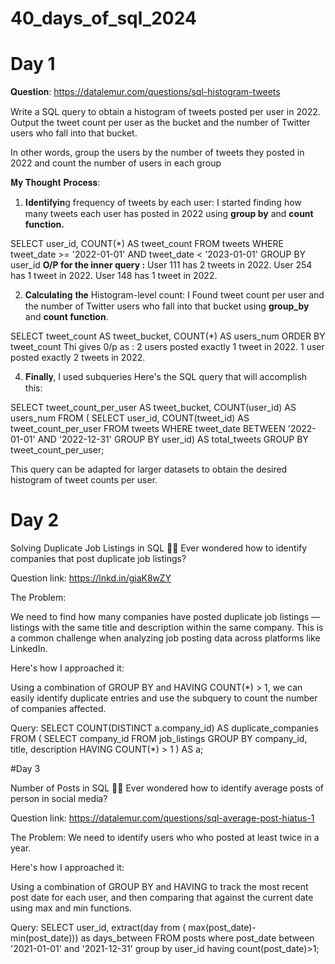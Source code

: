 # 40_days_of_sql_2024


# Day 1 

𝐐𝐮𝐞𝐬𝐭𝐢𝐨𝐧: https://datalemur.com/questions/sql-histogram-tweets

Write a SQL query to obtain a histogram of tweets posted per user in 2022. Output the tweet count per user as the bucket and the number of Twitter users who fall into that bucket.

In other words, group the users by the number of tweets they posted in 2022 and count the number of users in each group

𝐌𝐲 𝐓𝐡𝐨𝐮𝐠𝐡𝐭 𝐏𝐫𝐨𝐜𝐞𝐬𝐬:

1. 𝐈𝐝𝐞𝐧𝐭𝐢𝐟𝐲𝐢𝐧g frequency of tweets by each user:
I started finding how many tweets each user has posted in 2022 using **group by** and **count function.**

SELECT user_id, COUNT(*) AS tweet_count
    FROM tweets
    WHERE tweet_date >= '2022-01-01' AND tweet_date < '2023-01-01'
    GROUP BY user_id
**O/P for the inner query :**
User 111 has 2 tweets in 2022.
User 254 has 1 tweet in 2022.
User 148 has 1 tweet in 2022.

2. 𝐂𝐚𝐥𝐜𝐮𝐥𝐚𝐭𝐢𝐧𝐠 𝐭𝐡𝐞 Histogram-level count:
I Found tweet count per user and the number of Twitter users who fall into that bucket using **group_by** and **count function**.

SELECT tweet_count AS tweet_bucket,
       COUNT(*) AS users_num
ORDER BY tweet_count
Thi gives 0/p as : 2 users posted exactly 1 tweet in 2022.
                   1 user posted exactly 2 tweets in 2022.


4. 𝐅𝐢𝐧𝐚𝐥𝐥𝐲, I used subqueries 
Here's the SQL query that will accomplish this:


SELECT 
  tweet_count_per_user AS tweet_bucket, 
  COUNT(user_id) AS users_num 
FROM (
  SELECT 
    user_id, 
    COUNT(tweet_id) AS tweet_count_per_user 
  FROM tweets 
  WHERE tweet_date BETWEEN '2022-01-01' 
    AND '2022-12-31'
  GROUP BY user_id) AS total_tweets 
GROUP BY tweet_count_per_user;

This query can be adapted for larger datasets to obtain the desired histogram of tweet counts per user.



# Day 2

 Solving Duplicate Job Listings in SQL 🧑‍💻
Ever wondered how to identify companies that post duplicate job listings? 


Question link: https://lnkd.in/giaK8wZY

The Problem: 

We need to find how many companies have posted duplicate job listings — listings with the same title and description within the same company. This is a common challenge when analyzing job posting data across platforms like LinkedIn.

Here's how I approached it:


Using a combination of GROUP BY and HAVING COUNT(*) > 1, we can easily identify duplicate entries and use the subquery to count the number of companies affected.


Query: 
SELECT COUNT(DISTINCT a.company_id) AS duplicate_companies
FROM (
 SELECT company_id
 FROM job_listings
 GROUP BY company_id, title, description
 HAVING COUNT(*) > 1
) AS a;


#Day 3

Number of Posts in SQL 🧑‍💻
Ever wondered how to identify average posts of person in social media? 

Question link: https://datalemur.com/questions/sql-average-post-hiatus-1

The Problem: 
We need to identify users who  who posted at least twice in a year. 

Here's how I approached it:

Using a combination of GROUP BY and HAVING to track the most recent post date for each user, and then comparing that against the current date using max and min functions.


Query: 
SELECT user_id,
extract(day from ( max(post_date)- min(post_date))) as days_between
FROM posts
where post_date between '2021-01-01' and '2021-12-31'
group by user_id 
having count(post_date)>1;


